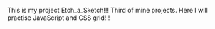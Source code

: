 This is my project Etch_a_Sketch!!! Third of mine projects. Here I will practise JavaScript and CSS grid!!! 